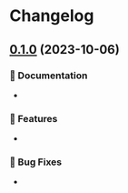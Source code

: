# Changelog

## [0.1.0](https://github.com/tuum-tech/hedera-pulse/compare/v0.1.0...v0.1.0) (2023-10-06)

### :page_with_curl: Documentation

-

### :rocket: Features

-

### :bug: Bug Fixes

-
